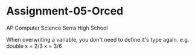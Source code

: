 # Assignment-05-Orced

AP Computer Science
Serra High School

When overwriting a variable, you don't need to define it's type again.
e.g. double x = 2/3
            x = 3/6
